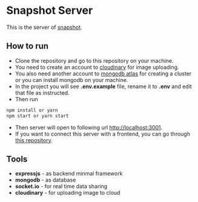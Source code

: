 # Snapshot Server

This is the server of [snapshot](https://github.com/saiful-70/snapshot).

## How to run

- Clone the repository and go to this repository on your machine.
- You need to create an account to [cloudinary](https://cloudinary.com/) for image uploading.
- You also need another account to [mongodb atlas](http://mongodb.com/) for creating a cluster or you can install mongodb on your machine.
- In the project you will see **.env.example** file, rename it to **.env** and edit that file as instructed.
- Then run

```bash
npm install or yarn
npm start or yarn start
```

- Then server will open to following url [http://localhost:3001](http://localhost:3001).
- If you want to connect this server with a frontend, you can go through [this repository](https://github.com/saiful-70/snapshot).

## Tools

- **expressjs** - as backend minmal framework
- **mongodb** - as database
- **socket.io** - for real time data sharing
- **cloudinary** - for uploading image to cloud
